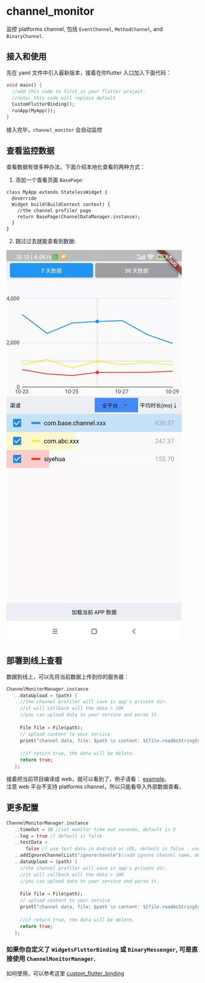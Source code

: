 # channel_monitor

监控 platforms channel, 包括 `EventChannel`, `MethodChannel`, and `BinaryChannel`.<br>

## 接入和使用

先在 yaml 文件中引入最新版本，接着在你flutter 入口加入下面代码：

```dart
void main() {
  //add this code to first in your flutter project.
  //note: this code will replace default
  CustomFlutterBinding();
  runApp(MyApp());
}
```

接入完毕，`channel_monitor` 会自动监控

## 查看监控数据

查看数据有很多种办法，下面介绍本地化查看的两种方式：

01. 添加一个查看页面 `BasePage`:

```
class MyApp extends StatelessWidget {
  @override
  Widget build(BuildContext context) {
    //the channel profiler page
    return BasePage(ChannelDataManager.instance);
  }
}
```

02. 跳过过去就能查看到数据:

![3361635491551_.pic.jpg](https://github.com/siyehua/flutter_channel_monitor/blob/master/doc/3361635491551_.pic.jpg)

## 部署到线上查看

数据到线上，可以先将当前数据上传到你的服务器：

```dart
ChannelMonitorManager.instance
   ..dataUpload = (path) {
     //the channel profiler will save in app's private dir.
     //it will callback will the data > 10K
     //you can upload data to your service and parse it.

     File file = File(path);
     // upload content to your service
     print("channel data, file: $path \n content: ${file.readAsStringSync()}");

     //if return true, the data will be delete.
     return true;
   };
```

接着把当前项目编译成 web，就可以看到了，例子请看： [example](https://github.com/siyehua/flutter_channel_monitor/tree/master/example)。<br>
注意 web 平台不支持 platforms channel，所以只能看导入外部数据查看，


## 更多配置

```dart
ChannelMonitorManager.instance
   ..timeOut = 10 //set monitor time out seconds, default is 5
   ..log = true // default is false
   ..testData =
       false // use test data in Android or iOS, default is false : user your current project data
   ..addIgnoreChannelList("ignorechannle")//add ignore channel name, default is  "flutter/platform", "flutter/navigation"
   ..dataUpload = (path) {
     //the channel profiler will save in app's private dir.
     //it will callback will the data > 10K
     //you can upload data to your service and parse it.

     File file = File(path);
     // upload content to your service
     print("channel data, file: $path \n content: ${file.readAsStringSync()}");

     //if return true, the data will be delete.
     return true;
   };
```

### 如果你自定义了 `WidgetsFlutterBinding` 或 `BinaryMessenger`, 可是直接使用 `ChannelMonitorManager`.
如何使用，可以参考这里 [custom_flutter_binding](https://github.com/siyehua/flutter_channel_monitor/tree/master/lib/monitor/custom_flutter_binding.dart)

